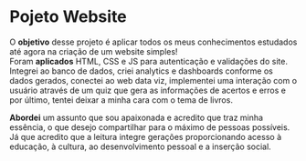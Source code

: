 <h1> Pojeto Website </h1>

<p>
  O <b>objetivo</b> desse projeto é aplicar todos os meus conhecimentos estudados até agora na criação de um website simples! <br>
Foram <b>aplicados</b> HTML, CSS e JS para autenticação e validações do site. Integrei ao banco de dados, criei analytics e dashboards conforme os dados gerados, conectei ao web data viz, implementei uma interação com o usuário através de um quiz que gera as informações de acertos e erros e por último, tentei deixar a minha cara com o tema de livros. 
</p>
<p>
<b>Abordei</b> um assunto que sou apaixonada e acredito que traz minha essência, o que desejo compartilhar para o máximo de pessoas possíveis. Já que acredito que a leitura integre gerações proporcionando acesso à educação, à cultura, ao desenvolvimento pessoal e a inserção social.
</p>
